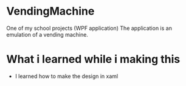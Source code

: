 # VendingMachine
One of my school projects (WPF application)
The application is an emulation of a vending machine.

# What i learned while i making this
- I learned how to make the design in xaml
